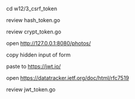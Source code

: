 cd w12/3_csrf_token

review hash_token.go

review crypt_token.go

open http://127.0.0.1:8080/photos/

copy hidden input of form

paste to https://jwt.io/

open https://datatracker.ietf.org/doc/html/rfc7519

review jwt_token.go


